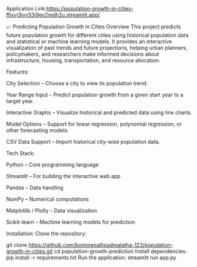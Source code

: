 Application Link:https://population-growth-in-cities-ffixvj3ivy53j9ey2mdh2u.streamlit.app/



📈 Predicting Population Growth in Cities
Overview
This project predicts future population growth for different cities using historical population data and statistical or machine learning models.
It provides an interactive visualization of past trends and future projections, helping urban planners, policymakers, and researchers make informed decisions about infrastructure, housing, transportation, and resource allocation.

Features:


City Selection – Choose a city to view its population trend.

Year Range Input – Predict population growth from a given start year to a target year.

Interactive Graphs – Visualize historical and predicted data using line charts.

Model Options – Support for linear regression, polynomial regression, or other forecasting models.

CSV Data Support – Import historical city-wise population data.

Tech Stack:


Python – Core programming language

Streamlit – For building the interactive web app

Pandas – Data handling

NumPy – Numerical computations

Matplotlib / Plotly – Data visualization

Scikit-learn – Machine learning models for prediction



Installation:
Clone the repository:

git clone https://github.com/bommepallipadmalatha-123/population-growth-in-cities.git
cd population-growth-prediction
Install dependencies:
pip install -r requirements.txt
Run the application:
streamlit run app.py
